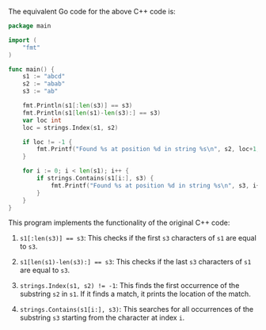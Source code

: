 The equivalent Go code for the above C++ code is:

```go
package main

import (
	"fmt"
)

func main() {
	s1 := "abcd"
	s2 := "abab"
	s3 := "ab"

	fmt.Println(s1[:len(s3)] == s3)
	fmt.Println(s1[len(s1)-len(s3):] == s3)
	var loc int
	loc = strings.Index(s1, s2)

	if loc != -1 {
		fmt.Printf("Found %s at position %d in string %s\n", s2, loc+1, s1)
	}

	for i := 0; i < len(s1); i++ {
		if strings.Contains(s1[i:], s3) {
			fmt.Printf("Found %s at position %d in string %s\n", s3, i+1, s1)
		}
	}
}
```

This program implements the functionality of the original C++ code:

1. `s1[:len(s3)] == s3`: This checks if the first `s3` characters of `s1` are equal to `s3`.

2. `s1[len(s1)-len(s3):] == s3`: This checks if the last `s3` characters of `s1` are equal to `s3`.

3. `strings.Index(s1, s2) != -1`: This finds the first occurrence of the substring `s2` in `s1`. If it finds a match, it prints the location of the match.

4. `strings.Contains(s1[i:], s3)`: This searches for all occurrences of the substring `s3` starting from the character at index `i`.
